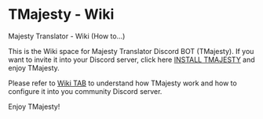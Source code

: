 # TMajesty - Wiki
Majesty Translator - Wiki (How to...)

This is the Wiki space for Majesty Translator Discord BOT (TMajesty). If you want to invite it into your Discord server, click here [INSTALL TMAJESTY](https://discord.com/api/oauth2/authorize?client_id=1011633031494246480&permissions=518416362560&scope=bot%20applications.commands) and enjoy TMajesty.

Please refer to [Wiki TAB](https://github.com/MassimoMax70/tmajesty_wiki/wiki) to understand how TMajesty work and how to configure it into you community Discord server.

Enjoy TMajesty!

